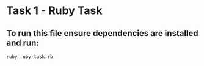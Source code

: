 # Task 1 - Ruby Task

## To run this file ensure dependencies are installed and run:

`ruby ruby-task.rb`
